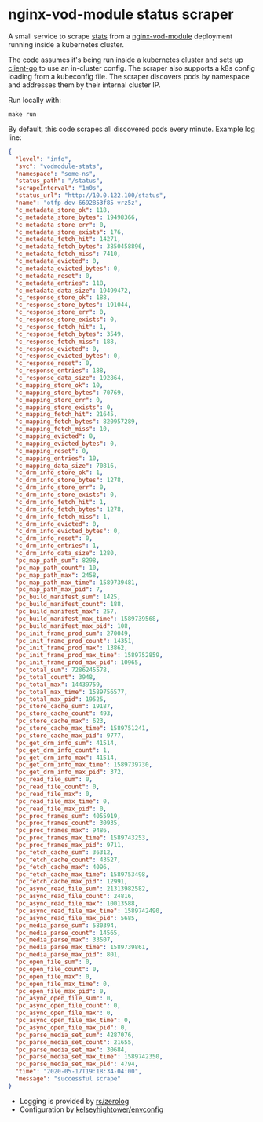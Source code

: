 # nginx-vod-module status scraper

A small service to scrape [stats](https://github.com/kaltura/nginx-vod-module#vod_status)
from a [nginx-vod-module](https://github.com/kaltura/nginx-vod-module) deployment running inside 
a kubernetes cluster.

The code assumes it's being run inside a kubernetes cluster and sets up [client-go](https://github.com/kubernetes/client-go) 
to use an in-cluster config. The scraper also supports a k8s config loading from a kubeconfig file. The scraper discovers
pods by namespace and addresses them by their internal cluster IP.

Run locally with:
```
make run
```

By default, this code scrapes all discovered pods every minute. Example log line:

```json
{
  "level": "info",
  "svc": "vodmodule-stats",
  "namespace": "some-ns",
  "status_path": "/status",
  "scrapeInterval": "1m0s",
  "status_url": "http://10.0.122.100/status",
  "name": "otfp-dev-6692853f85-vrz5z",
  "c_metadata_store_ok": 118,
  "c_metadata_store_bytes": 19498366,
  "c_metadata_store_err": 0,
  "c_metadata_store_exists": 176,
  "c_metadata_fetch_hit": 14271,
  "c_metadata_fetch_bytes": 3850458896,
  "c_metadata_fetch_miss": 7410,
  "c_metadata_evicted": 0,
  "c_metadata_evicted_bytes": 0,
  "c_metadata_reset": 0,
  "c_metadata_entries": 118,
  "c_metadata_data_size": 19499472,
  "c_response_store_ok": 188,
  "c_response_store_bytes": 191044,
  "c_response_store_err": 0,
  "c_response_store_exists": 0,
  "c_response_fetch_hit": 1,
  "c_response_fetch_bytes": 3549,
  "c_response_fetch_miss": 188,
  "c_response_evicted": 0,
  "c_response_evicted_bytes": 0,
  "c_response_reset": 0,
  "c_response_entries": 188,
  "c_response_data_size": 192864,
  "c_mapping_store_ok": 10,
  "c_mapping_store_bytes": 70769,
  "c_mapping_store_err": 0,
  "c_mapping_store_exists": 0,
  "c_mapping_fetch_hit": 21645,
  "c_mapping_fetch_bytes": 820957289,
  "c_mapping_fetch_miss": 10,
  "c_mapping_evicted": 0,
  "c_mapping_evicted_bytes": 0,
  "c_mapping_reset": 0,
  "c_mapping_entries": 10,
  "c_mapping_data_size": 70816,
  "c_drm_info_store_ok": 1,
  "c_drm_info_store_bytes": 1278,
  "c_drm_info_store_err": 0,
  "c_drm_info_store_exists": 0,
  "c_drm_info_fetch_hit": 1,
  "c_drm_info_fetch_bytes": 1278,
  "c_drm_info_fetch_miss": 1,
  "c_drm_info_evicted": 0,
  "c_drm_info_evicted_bytes": 0,
  "c_drm_info_reset": 0,
  "c_drm_info_entries": 1,
  "c_drm_info_data_size": 1280,
  "pc_map_path_sum": 8298,
  "pc_map_path_count": 10,
  "pc_map_path_max": 2458,
  "pc_map_path_max_time": 1589739481,
  "pc_map_path_max_pid": 7,
  "pc_build_manifest_sum": 1425,
  "pc_build_manifest_count": 188,
  "pc_build_manifest_max": 257,
  "pc_build_manifest_max_time": 1589739568,
  "pc_build_manifest_max_pid": 108,
  "pc_init_frame_prod_sum": 270049,
  "pc_init_frame_prod_count": 14351,
  "pc_init_frame_prod_max": 13862,
  "pc_init_frame_prod_max_time": 1589752859,
  "pc_init_frame_prod_max_pid": 10965,
  "pc_total_sum": 7286245578,
  "pc_total_count": 3948,
  "pc_total_max": 14439759,
  "pc_total_max_time": 1589756577,
  "pc_total_max_pid": 19525,
  "pc_store_cache_sum": 19187,
  "pc_store_cache_count": 493,
  "pc_store_cache_max": 623,
  "pc_store_cache_max_time": 1589751241,
  "pc_store_cache_max_pid": 9777,
  "pc_get_drm_info_sum": 41514,
  "pc_get_drm_info_count": 1,
  "pc_get_drm_info_max": 41514,
  "pc_get_drm_info_max_time": 1589739730,
  "pc_get_drm_info_max_pid": 372,
  "pc_read_file_sum": 0,
  "pc_read_file_count": 0,
  "pc_read_file_max": 0,
  "pc_read_file_max_time": 0,
  "pc_read_file_max_pid": 0,
  "pc_proc_frames_sum": 4055919,
  "pc_proc_frames_count": 30935,
  "pc_proc_frames_max": 9486,
  "pc_proc_frames_max_time": 1589743253,
  "pc_proc_frames_max_pid": 9711,
  "pc_fetch_cache_sum": 36312,
  "pc_fetch_cache_count": 43527,
  "pc_fetch_cache_max": 4096,
  "pc_fetch_cache_max_time": 1589753498,
  "pc_fetch_cache_max_pid": 12991,
  "pc_async_read_file_sum": 21313982582,
  "pc_async_read_file_count": 24816,
  "pc_async_read_file_max": 10013588,
  "pc_async_read_file_max_time": 1589742490,
  "pc_async_read_file_max_pid": 5685,
  "pc_media_parse_sum": 580394,
  "pc_media_parse_count": 14565,
  "pc_media_parse_max": 33507,
  "pc_media_parse_max_time": 1589739861,
  "pc_media_parse_max_pid": 801,
  "pc_open_file_sum": 0,
  "pc_open_file_count": 0,
  "pc_open_file_max": 0,
  "pc_open_file_max_time": 0,
  "pc_open_file_max_pid": 0,
  "pc_async_open_file_sum": 0,
  "pc_async_open_file_count": 0,
  "pc_async_open_file_max": 0,
  "pc_async_open_file_max_time": 0,
  "pc_async_open_file_max_pid": 0,
  "pc_parse_media_set_sum": 4287076,
  "pc_parse_media_set_count": 21655,
  "pc_parse_media_set_max": 30684,
  "pc_parse_media_set_max_time": 1589742350,
  "pc_parse_media_set_max_pid": 4794,
  "time": "2020-05-17T19:18:34-04:00",
  "message": "successful scrape"
}
```

- Logging is provided by [rs/zerolog](https://github.com/rs/zerolog)
- Configuration by [kelseyhightower/envconfig](https://github.com/kelseyhightower/envconfig)
